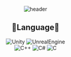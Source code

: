 <div align="center">
  
![header](https://capsule-render.vercel.app/api?type=slice&color=auto&height=300&section=header&text=HyunYoun&fontSize=60)


<!--
**Meang27/Meang27** is a ✨ _special_ ✨ repository because its `README.md` (this file) appears on your GitHub profile.

Here are some ideas to get you started:

- 🔭 I’m currently working on ...
- 🌱 I’m currently learning ...
- 👯 I’m looking to collaborate on ...
- 🤔 I’m looking for help with ...
- 💬 Ask me about ...
- 📫 How to reach me: ...
- 😄 Pronouns: ...
- ⚡ Fun fact: ...
-->


## :rose:Language:rose:
![Unity](https://img.shields.io/badge/Unity-000000?style=flat-square&logo=Unity&logoColor=white)
![UnrealEngine](https://img.shields.io/badge/UnrealEngine-0E1128?style=flat-square&logo=UnrealEngine&logoColor=white)     
![C++](https://img.shields.io/badge/C++-00599C?style=flat-square&logo=C++&logoColor=white)
![C#](https://img.shields.io/badge/CSharp-239128?style=flat-square&logo=CSharp&logoColor=white)
![C](https://img.shields.io/badge/C-A8B9CC?style=flat-square&logo=C&logoColor=white)
</div>
